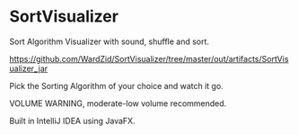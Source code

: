 # SortVisualizer
Sort Algorithm Visualizer with sound, shuffle and sort.

https://github.com/WardZid/SortVisualizer/tree/master/out/artifacts/SortVisualizer_jar

Pick the Sorting Algorithm of your choice and watch it go.

VOLUME WARNING, moderate-low volume recommended.

Built in IntelliJ IDEA using JavaFX.
